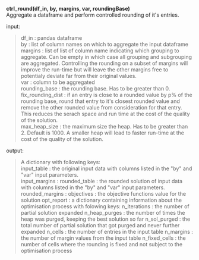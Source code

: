 **ctrl_round(df_in, by, margins, var, roundingBase)**  
Aggregate a dataframe and perform controlled rounding of it's entries.  

input:
>  df_in           : pandas dataframe  
>  by              : list of column names on which to aggregate the input dataframe  
>  margins         : list of list of column name indicating which grouping to aggregate. Can be empty in which case all grouping and subgrouping are aggregated. Controlling the rounding on a subset of margins will improve the run-time but will leave the other margins free to potentialy deviate far from their original values.  
>  var             : column to be aggregated  
>  rounding_base     : the rounding base. Has to be greater than 0.  
>  fix_rounding_dist : if an entry is close to a rounded value by p% of the rounding base, round that entry to it's closest rounded value and remove the other rounded value from consideration for that entry.   
>  This reduces the serach space and run time at the cost of the quality of the solution.  
>  max_heap_size     : the maximum size the heap. Has to be greater than 2. Default is 1000. A smaller heap will lead to faster run-time at the cost of the quality of the solution.  
    
output:  
>  A dictionary with following keys:  
>  input_table     : the original input data with columns listed in the "by" and "var" input parameters.  
>  input_margins   : 
>  rounded_table   : the rounded solution of input data with columns listed in the "by" and "var" input parameters.
>  rounded_margins : 
>  objectives      : the objective functions value for the solution
>  opt_report      : a dictionary containing information about the optimisation process with folowing keys:
>    n_iterations   : the number of partial solution expanded
>    n_heap_purges   : the number of times the heap was purged, keeping the best solution so far
>    n_sol_purged    : the total number of partial solution that got purged and never further expanded
>  n_cells          : the number of entries in the input table
>  n_margins        : the number of margin values from the input table 
>  n_fixed_cells     : the number of cells where the rounding is fixed and not subject to the optimisation process

